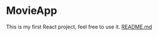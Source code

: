# MovieApp
This is my first React project, feel free to use it.
[README.md](https://github.com/Reda-star/MovieApp/files/9250234/README.md)
